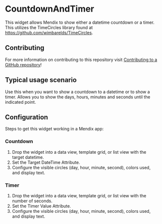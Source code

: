 # CountdownAndTimer

This widget allows Mendix to show either a datetime countdown or a timer. This utilizes the TimeCircles library found at https://github.com/wimbarelds/TimeCircles.

## Contributing

For more information on contributing to this repository visit [Contributing to a GitHub repository](https://world.mendix.com/display/howto50/Contributing+to+a+GitHub+repository)!

## Typical usage scenario

Use this when you want to show a countdown to a datetime or to show a timer. Allows you to show the days, hours, minutes and seconds until the indicated point.

## Configuration

Steps to get this widget working in a Mendix app:

### Countdown

1. Drop the widget into a data view, template grid, or list view with the target datetime.
2. Set the Target DateTime Attribute.
3. Configure the visible circles (day, hour, minute, second), colors used, and display text.

### Timer

1. Drop the widget into a data view, template grid, or list view with the number of seconds.
2. Set the Timer Value Attribute.
3. Configure the visible circles (day, hour, minute, second), colors used, and display text.
